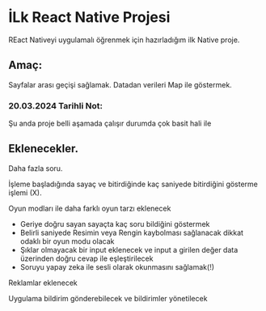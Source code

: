 # İLk React Native Projesi

REact Nativeyi uygulamalı öğrenmek için hazırladığım ilk Native proje.

## Amaç:

Sayfalar arası geçişi sağlamak.
Datadan verileri Map ile göstermek.

### 20.03.2024 Tarihli Not:

Şu anda proje belli aşamada çalışır durumda çok basit hali ile

## Eklenecekler.

Daha fazla soru.

İşleme başladığında sayaç ve bitirdiğinde kaç saniyede bitirdiğini gösterme işlemi (X).

Oyun modları ile daha farklı oyun tarzı eklenecek
  * Geriye doğru sayan sayaçta kaç soru bildiğini göstermek
  * Belirli saniyede Resimin veya Rengin kaybolması sağlanacak dikkat odaklı bir oyun modu olacak
  * Şıklar olmayacak bir input eklenecek ve input a girilen değer data üzerinden doğru cevap ile eşleştirilecek
  * Soruyu yapay zeka ile sesli olarak okunmasını sağlamak(!)

Reklamlar eklenecek

Uygulama bildirim gönderebilecek ve bildirimler yönetilecek
